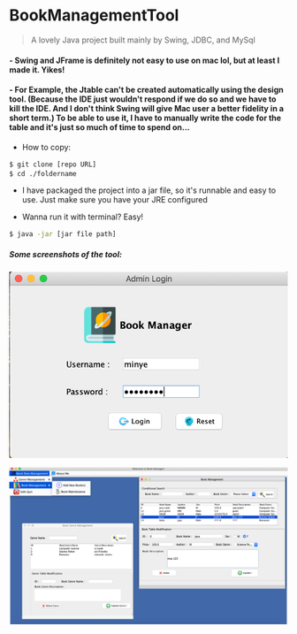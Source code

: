**BookManagementTool**
=
> A lovely Java project built mainly by Swing, JDBC, and MySql

#### - Swing and JFrame is definitely not easy to use on mac lol, but at least I made it. Yikes!
#### - For Example, the Jtable can't be created automatically using the design tool. (Because the IDE just wouldn't respond if we do so and we have to kill the IDE. And I don't think Swing will give Mac user a better fidelity in a short term.) To be able to use it, I have to manually write the code for the table and it's just so much of time to spend on...


 - How to copy:
```sh
$ git clone [repo URL]
$ cd ./foldername
```
 - I have packaged the project into a jar file, so it's runnable and easy to use. Just make sure you have your JRE configured

- Wanna run it with terminal? Easy!

```sh
$ java -jar [jar file path]
```


##### Some screenshots of the tool:
 ![MinyeGit](https://github.com/MinyeGit/BookManagementTool/blob/master/src/images/ss2.png)
 
 
 ![MinyeGit](https://github.com/MinyeGit/BookManagementTool/blob/master/src/images/ss1.png)
